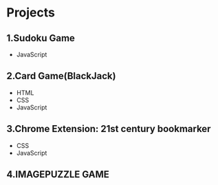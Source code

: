 # Projects

## 1.Sudoku Game
 * JavaScript
 
## 2.Card Game(BlackJack)
  * HTML
  * CSS
  * JavaScript
## 3.Chrome Extension: 21st century bookmarker
  * CSS
  * JavaScript
  
## 4.IMAGEPUZZLE GAME
